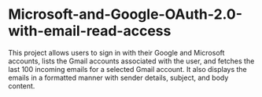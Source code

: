 # Microsoft-and-Google-OAuth-2.0-with-email-read-access
This project allows users to sign in with their Google and Microsoft accounts, lists the Gmail accounts associated with the user, and fetches the last 100 incoming emails for a selected Gmail account. It also displays the emails in a formatted manner with sender details, subject, and body content.
